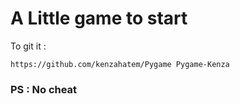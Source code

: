 # A Little game to start 


To git it  : 
```
https://github.com/kenzahatem/Pygame Pygame-Kenza
```

### PS : No cheat

